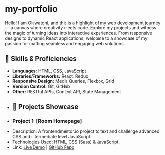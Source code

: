 # my-portfolio
Hello! I am Oluwatoni, and this is a highlight of my web development journey — a canvas where creativity meets code. Explore my projects and witness the magic of turning ideas into interactive experiences. From responsive designs to dynamic React applications, welcome to a showcase of my passion for crafting seamless and engaging web solutions. 
## 🚀 Skills & Proficiencies
- **Languages:** HTML, CSS, JavaScript
- **Libraries/Frameworks:** React, Redux
- **Responsive Design:** Media Queries, Flexbox, Grid
- **Version Control:** Git, GitHub
- **Other:** RESTful APIs, Context API, State Management
- ## 💼 Projects Showcase
- ### Project 1: [Room Homepage]
- Description: A frontendmentor.io project to text and challenge advanced CSS and intermediate level JavaScript.
- Technologies Used: HTML, CSS (Sass) & JavaScript.
- Link: [Live Demo](project-demo-link) | [GitHub Repo](project-github-link)

